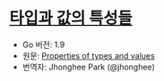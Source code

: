# [타입과 값의 특성들](#properties-of-types-and-values)

* Go 버전: 1.9
* 원문: [Properties of types and values](https://golang.org/ref/spec#Properties_of_types_and_values)
* 번역자: Jhonghee Park (@jhonghee)